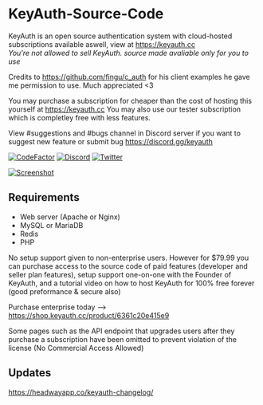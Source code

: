 # KeyAuth-Source-Code
KeyAuth is an open source authentication system with cloud-hosted subscriptions available aswell, view at https://keyauth.cc
<br>
*You're not allowed to sell KeyAuth. source made avaliable only for you to use*

Credits to https://github.com/fingu/c_auth for his client examples he gave me permission to use. Much appreciated <3
<br>

You may purchase a subscription for cheaper than the cost of hosting this yourself at https://keyauth.cc
You may also use our tester subscription which is completley free with less features.

View #suggestions and #bugs channel in Discord server if you want to suggest new feature or submit bug https://discord.gg/keyauth

[![CodeFactor](https://www.codefactor.io/repository/github/keyauth/keyauth-source-code/badge)](https://www.codefactor.io/repository/github/keyauth/keyauth-source-code)
[![Discord](https://img.shields.io/discord/824397012685291520?label=Discord&cacheSeconds=3600)](https://discord.gg/UNk3MphscB)
[![Twitter](https://img.shields.io/twitter/follow/KeyAuth?cacheSeconds=3600)](https://twitter.com/KeyAuth)

[![Screenshot](https://i.imgur.com/rige1nM.png)](https://keyauth.cc)

## Requirements ##

- Web server (Apache or Nginx)
- MySQL or MariaDB
- Redis
- PHP

No setup support given to non-enterprise users. However for $79.99 you can purchase access to the source code of paid features (developer and seller plan features), setup support one-on-one with the Founder of KeyAuth, and a tutorial video on how to host KeyAuth for 100% free forever (good preformance & secure also) 

Purchase enterprise today --> https://shop.keyauth.cc/product/6361c20e415e9

Some pages such as the API endpoint that upgrades users after they purchase a subscription have been omitted to prevent violation of the license (No Commercial Access Allowed)

## Updates ##

https://headwayapp.co/keyauth-changelog/
